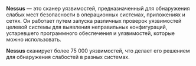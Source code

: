**Nessus** — это сканер уязвимостей, предназначенный для обнаружения слабых мест безопасности в операционных системах, приложениях и сетях. Он работает путем запуска различных проверок уязвимостей целевой системы для выявления неправильных конфигураций, устаревшего программного обеспечения и уязвимостей, которые можно использовать.

**Nessus** сканирует более 75 000 уязвимостей, что делает его решением для обнаружения слабостей в разных системах.

